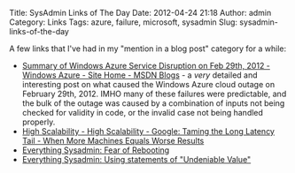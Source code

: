 Title: SysAdmin Links of The Day
Date: 2012-04-24 21:18
Author: admin
Category: Links
Tags: azure, failure, microsoft, sysadmin
Slug: sysadmin-links-of-the-day

A few links that I've had in my "mention in a blog post" category for a
while:

-   [Summary of Windows Azure Service Disruption on Feb 29th, 2012 -
    Windows Azure - Site Home - MSDN Blogs][] - a *very* detailed and
    interesting post on what caused the Windows Azure cloud outage on
    February 29th, 2012. IMHO many of these failures were predictable,
    and the bulk of the outage was caused by a combination of inputs not
    being checked for validity in code, or the invalid case not being
    handled properly.
-   [High Scalability - High Scalability - Google: Taming the Long
    Latency Tail - When More Machines Equals Worse Results][]
-   [Everything Sysadmin: Fear of Rebooting][]
-   [Everything Sysadmin: Using statements of "Undeniable Value"][]

  [Summary of Windows Azure Service Disruption on Feb 29th, 2012 -
  Windows Azure - Site Home - MSDN Blogs]: http://blogs.msdn.com/b/windowsazure/archive/2012/03/09/summary-of-windows-azure-service-disruption-on-feb-29th-2012.aspx
  [High Scalability - High Scalability - Google: Taming the Long Latency
  Tail - When More Machines Equals Worse Results]: http://highscalability.com/blog/2012/3/12/google-taming-the-long-latency-tail-when-more-machines-equal.html
  [Everything Sysadmin: Fear of Rebooting]: http://everythingsysadmin.com/2012/03/fear-of-rebooting.html
  [Everything Sysadmin: Using statements of "Undeniable Value"]: http://everythingsysadmin.com/2012/03/using-statements-of-undeniable.html
